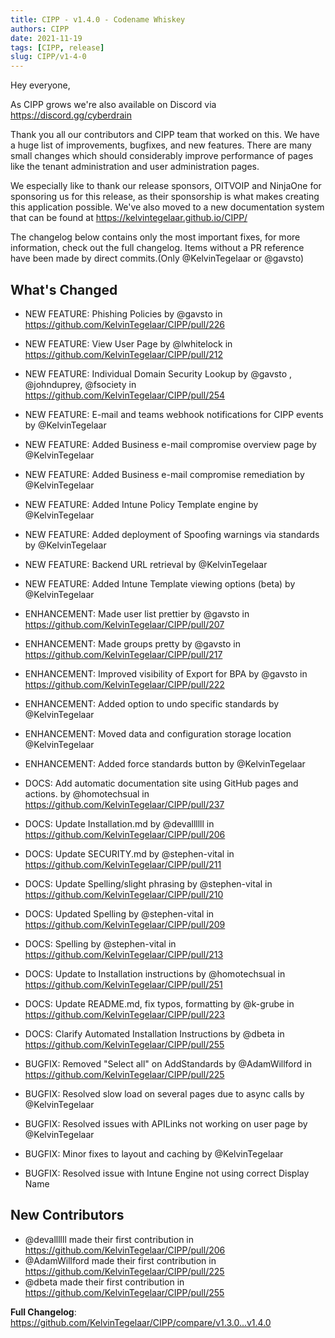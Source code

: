 ```yaml
---
title: CIPP - v1.4.0 - Codename Whiskey
authors: CIPP
date: 2021-11-19
tags: [CIPP, release]
slug: CIPP/v1-4-0
---
```


<!--truncate-->

Hey everyone,

As CIPP grows we're also available on Discord via https://discord.gg/cyberdrain

Thank you all our contributors and CIPP team that worked on this. We have a huge list of improvements, bugfixes, and new features. There are many small changes which should considerably improve performance of pages like the tenant administration and user administration pages.

We especially like to thank our release sponsors, OITVOIP and NinjaOne for sponsoring us for this release, as their sponsorship is what makes creating this application possible. We've also moved to a new documentation system that can be found at https://kelvintegelaar.github.io/CIPP/


The changelog below contains only the most important fixes, for more information, check out the full changelog. Items without a PR reference have been made by direct commits.(Only @KelvinTegelaar or @gavsto)

## What's Changed
* NEW FEATURE: Phishing Policies by @gavsto in https://github.com/KelvinTegelaar/CIPP/pull/226
* NEW FEATURE: View User Page by @lwhitelock in https://github.com/KelvinTegelaar/CIPP/pull/212
* NEW FEATURE: Individual Domain Security Lookup by @gavsto , @johnduprey, @fsociety in https://github.com/KelvinTegelaar/CIPP/pull/254
* NEW FEATURE: E-mail and teams webhook notifications for CIPP events by @KelvinTegelaar 
* NEW FEATURE: Added Business e-mail compromise overview page by @KelvinTegelaar 
* NEW FEATURE: Added Business e-mail compromise remediation by @KelvinTegelaar 
* NEW FEATURE: Added Intune Policy Template engine by @KelvinTegelaar 
* NEW FEATURE: Added deployment of Spoofing warnings via standards by @KelvinTegelaar 
* NEW FEATURE: Backend URL retrieval by @KelvinTegelaar 
* NEW FEATURE: Added Intune Template viewing options (beta) by @KelvinTegelaar 


* ENHANCEMENT: Made user list prettier by @gavsto in https://github.com/KelvinTegelaar/CIPP/pull/207
* ENHANCEMENT: Made groups pretty by @gavsto in https://github.com/KelvinTegelaar/CIPP/pull/217
* ENHANCEMENT: Improved visibility of Export for BPA by @gavsto in https://github.com/KelvinTegelaar/CIPP/pull/222
* ENHANCEMENT: Added option to undo specific standards by @KelvinTegelaar 
* ENHANCEMENT: Moved data and configuration storage location @KelvinTegelaar 
* ENHANCEMENT: Added force standards button by @KelvinTegelaar 

* DOCS: Add automatic documentation site using GitHub pages and actions. by @homotechsual in https://github.com/KelvinTegelaar/CIPP/pull/237
* DOCS: Update Installation.md by @devallllll in https://github.com/KelvinTegelaar/CIPP/pull/206
* DOCS: Update SECURITY.md by @stephen-vital in https://github.com/KelvinTegelaar/CIPP/pull/211
* DOCS: Update Spelling/slight phrasing by @stephen-vital in https://github.com/KelvinTegelaar/CIPP/pull/210
* DOCS: Updated Spelling by @stephen-vital in https://github.com/KelvinTegelaar/CIPP/pull/209
* DOCS: Spelling by @stephen-vital in https://github.com/KelvinTegelaar/CIPP/pull/213
* DOCS: Update to Installation instructions by @homotechsual in https://github.com/KelvinTegelaar/CIPP/pull/251
* DOCS: Update README.md, fix typos, formatting by @k-grube in https://github.com/KelvinTegelaar/CIPP/pull/223
* DOCS: Clarify Automated Installation Instructions by @dbeta in https://github.com/KelvinTegelaar/CIPP/pull/255


* BUGFIX: Removed "Select all" on AddStandards by @AdamWillford in https://github.com/KelvinTegelaar/CIPP/pull/225
* BUGFIX: Resolved slow load on several pages due to async calls by @KelvinTegelaar 
* BUGFIX: Resolved issues with APILinks not working on user page by @KelvinTegelaar 
* BUGFIX: Minor fixes to layout and caching by @KelvinTegelaar 
* BUGFIX: Resolved issue with Intune Engine not using correct Display Name


## New Contributors
* @devallllll made their first contribution in https://github.com/KelvinTegelaar/CIPP/pull/206
* @AdamWillford made their first contribution in https://github.com/KelvinTegelaar/CIPP/pull/225
* @dbeta made their first contribution in https://github.com/KelvinTegelaar/CIPP/pull/255

**Full Changelog**: https://github.com/KelvinTegelaar/CIPP/compare/v1.3.0...v1.4.0
